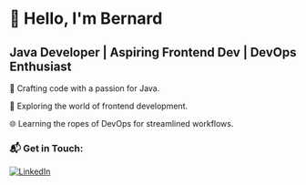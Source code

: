 # 👋 Hello, I'm Bernard

## Java Developer | Aspiring Frontend Dev | DevOps Enthusiast

🔧 Crafting code with a passion for Java.

🚀 Exploring the world of frontend development.

🌐 Learning the ropes of DevOps for streamlined workflows.

### 📬 Get in Touch:

[![LinkedIn](https://img.shields.io/badge/LinkedIn-0077B5?style=for-the-badge&logo=linkedin&logoColor=white)](https://www.linkedin.com/in/bernard-fri%C5%A1%C4%8Di%C4%87/)

